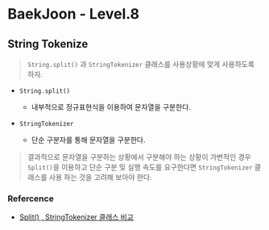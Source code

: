 # BaekJoon - Level.8

## String Tokenize

> `String.split()` 과 `StringTokenizer` 클래스를 사용상황에 맞게 사용하도록 하자.

- `String.split()`

    - 내부적으로 정규표현식을 이용하여 문자열을 구분한다.
    
- `StringTokenizer`

    - 단순 구분자를 통해 문자열을 구분한다.
    
> 결과적으로 문자열을 구분하는 상황에서 구분해야 하는 상황이 가변적인 경우 `Split()`을 이용하고 단순 구분 및 실행 속도를 요구한다면 `StringTokenizer` 클래스를 사용
>하는 것을 고려해 보아야 한다.

### Refercence

- [Split() , StringTokenizer 클래스 비교](https://sas-study.tistory.com/102)